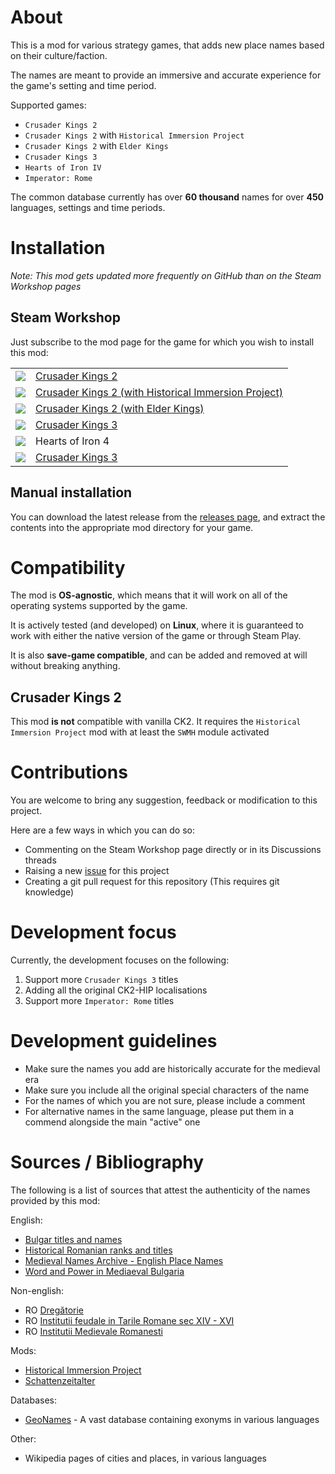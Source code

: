 # About

This is a mod for various strategy games, that adds new place names based on their culture/faction.

The names are meant to provide an immersive and accurate experience for the game's setting and time period.

Supported games:
 - `Crusader Kings 2`
 - `Crusader Kings 2` with `Historical Immersion Project`
 - `Crusader Kings 2` with `Elder Kings`
 - `Crusader Kings 3`
 - `Hearts of Iron IV`
 - `Imperator: Rome`

The common database currently has over **60 thousand** names for over **450** languages, settings and time periods.

# Installation

*Note: This mod gets updated more frequently on GitHub than on the Steam Workshop pages*

## Steam Workshop

Just subscribe to the mod page for the game for which you wish to install this mod:
<table>
    <tr>
        <td vlign="center">
            <img src="https://cdn.cloudflare.steamstatic.com/steamcommunity/public/images/apps/203770/56e9c15cbeb6c1f873f7f1dc757bae7618861484.jpg">
        </td>
        <td><a href="https://steamcommunity.com/sharedfiles/filedetails/?id=2243430163">Crusader Kings 2</a></td>
    </tr>
    <tr>
        <td vlign="center">
            <img src="https://cdn.cloudflare.steamstatic.com/steamcommunity/public/images/apps/203770/56e9c15cbeb6c1f873f7f1dc757bae7618861484.jpg">
        </td>
        <td><a href="http://steamcommunity.com/sharedfiles/filedetails/?id=1175098675">Crusader Kings 2 (with Historical Immersion Project)</a></td>
    </tr>
    <tr>
        <td vlign="center">
            <img src="https://cdn.cloudflare.steamstatic.com/steamcommunity/public/images/apps/203770/56e9c15cbeb6c1f873f7f1dc757bae7618861484.jpg">
        </td>
        <td><a href="https://steamcommunity.com/sharedfiles/filedetails/?id=1745899430">Crusader Kings 2 (with Elder Kings)</a></td>
    </tr>
    <tr>
        <td vlign="center">
            <img src="https://cdn.cloudflare.steamstatic.com/steamcommunity/public/images/apps/1158310/8a0d88dfaff790ea1aa2b9fcf50d4e3b4f49cf56.jpg">
        </td>
        <td><a href="https://steamcommunity.com/sharedfiles/filedetails/?id=2217534250">Crusader Kings 3</a></td>
    </tr>
    <tr>
        <td vlign="center">
            <img src="https://cdn.cloudflare.steamstatic.com/steamcommunity/public/images/apps/394360/134bcd93ec4d31ec4a6640d6bdd73f22f0a7619f.jpg">
        </td>
        <td>Hearts of Iron 4</td>
    </tr>
    <tr>
        <td vlign="center">
            <img src="https://cdn.cloudflare.steamstatic.com/steamcommunity/public/images/apps/859580/2cf7114753a78cc067a250a5cbdbb6a34698ab0c.jpg">
        </td>
        <td><a href="https://steamcommunity.com/sharedfiles/filedetails/?id=2219177532">Crusader Kings 3</a></td>
    </tr>
</table>

## Manual installation

You can download the latest release from the [releases page](https://github.com/hmlendea/more-cultural-names/releases), and extract the contents into the appropriate mod directory for your game.

# Compatibility

The mod is **OS-agnostic**, which means that it will work on all of the operating systems supported by the game.

It is actively tested (and developed) on **Linux**, where it is guaranteed to work with either the native version of the game or through Steam Play.

It is also **save-game compatible**, and can be added and removed at will without breaking anything.

## Crusader Kings 2

This mod **is not** compatible with vanilla CK2. It requires the `Historical Immersion Project` mod with at least the `SWMH` module activated

# Contributions

You are welcome to bring any suggestion, feedback or modification to this project.

Here are a few ways in which you can do so:
 - Commenting on the Steam Workshop page directly or in its Discussions threads
 - Raising a new [issue](https://github.com/hmlendea/more-cultural-names/issues) for this project
 - Creating a git pull request for this repository (This requires git knowledge)

# Development focus

Currently, the development focuses on the following:

 1. Support more `Crusader Kings 3` titles
 2. Adding all the original CK2-HIP localisations
 3. Support more `Imperator: Rome` titles

# Development guidelines

 - Make sure the names you add are historically accurate for the medieval era
 - Make sure you include all the original special characters of the name
 - For the names of which you are not sure, please include a comment
 - For alternative names in the same language, please put them in a commend alongside the main "active" one

# Sources / Bibliography

The following is a list of sources that attest the authenticity of the names provided by this mod:

English:
- [Bulgar titles and names](http://www.chitatel.net/forum/topic/375-bulgar-titles-and-names/)
- [Historical Romanian ranks and titles](https://en.wikipedia.org/wiki/Historical_Romanian_ranks_and_titles)
- [Medieval Names Archive - English Place Names](https://www.s-gabriel.org/names/engplacenames.shtml)
- [Word and Power in Mediaeval Bulgaria](https://books.google.co.uk/books?id=O-j66lYzINEC)

Non-english:
- RO [Dregătorie](https://ro.wikipedia.org/wiki/Dreg%C4%83torie)
- RO [Institutii feudale in Tarile Romane sec XIV - XVI](http://www.ebacalaureat.ro/c/institutii-feudale-in-tarile-romane-sec-xiv---xvi/1158)
- RO [Institutii Medievale Romanesti](https://www.scribd.com/doc/103239549/Institutii-Medievale-Romanesti)

Mods:
- [Historical Immersion Project](https://ck2.paradoxwikis.com/Historical_Immersion_Project)
- [Schattenzeitalter](http://www.moddb.com/mods/schattenzeitalter)

Databases:
 - [GeoNames](http://www.geonames.org/) - A vast database containing exonyms in various languages

Other:
- Wikipedia pages of cities and places, in various languages
